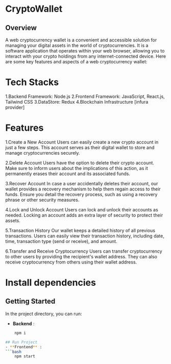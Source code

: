 # CryptoWallet

## Overview

A web cryptocurrency wallet is a convenient and accessible solution for managing your digital assets in the world of cryptocurrencies. It is a software application that operates within your web browser, allowing you to interact with your crypto holdings from any internet-connected device. Here are some key features and aspects of a web cryptocurrency wallet:

# Tech Stacks
1.Backend Framework: Node.js
2.Frontend Framework: JavaScript, React.js, Tailwind CSS
3.DataStore: Redux
4.Blockchain Infrastructure [infura provider]

# Features


1.Create a New Account Users can easily create a new crypto account in just a few steps. This account serves as their digital wallet to store and manage cryptocurrencies securely.

2.Delete Account Users have the option to delete their crypto account. Make sure to inform users about the implications of this action, as it permanently erases their account and its associated funds.

3.Recover Account In case a user accidentally deletes their account, our wallet provides a recovery mechanism to help them regain access to their funds. Ensure you detail the recovery process, such as using a recovery phrase or other security measures.

4.Lock and Unlock Account Users can lock and unlock their accounts as needed. Locking an account adds an extra layer of security to protect their assets.

5.Transaction History Our wallet keeps a detailed history of all previous transactions. Users can easily view their transaction history, including date, time, transaction type (send or receive), and amount.

6.Transfer and Receive Cryptocurrency Users can transfer cryptocurrency to other users by providing the recipient's wallet address. They can also receive cryptocurrency from others using their wallet address.
  

# Install dependencies
## Getting Started

In the project directory, you can run:

- **Backend** : 
```bash
	npm i

## Run Project
- **Frontend** :
```bash
	npm start
